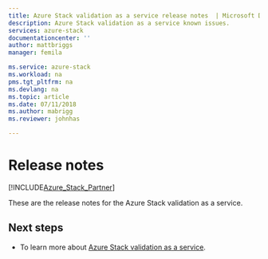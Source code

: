 ```yaml
---
title: Azure Stack validation as a service release notes  | Microsoft Docs
description: Azure Stack validation as a service known issues.
services: azure-stack
documentationcenter: ''
author: mattbriggs
manager: femila

ms.service: azure-stack
ms.workload: na
pms.tgt_pltfrm: na
ms.devlang: na
ms.topic: article
ms.date: 07/11/2018
ms.author: mabrigg
ms.reviewer: johnhas

---
```


# Release notes

[!INCLUDE[Azure_Stack_Partner](./includes/azure-stack-partner-appliesto.md)]

These are the release notes for the Azure Stack validation as a service.

## Next steps

- To learn more about [Azure Stack validation as a service](https://docs.microsoft.com/azure/azure-stack/partner).
